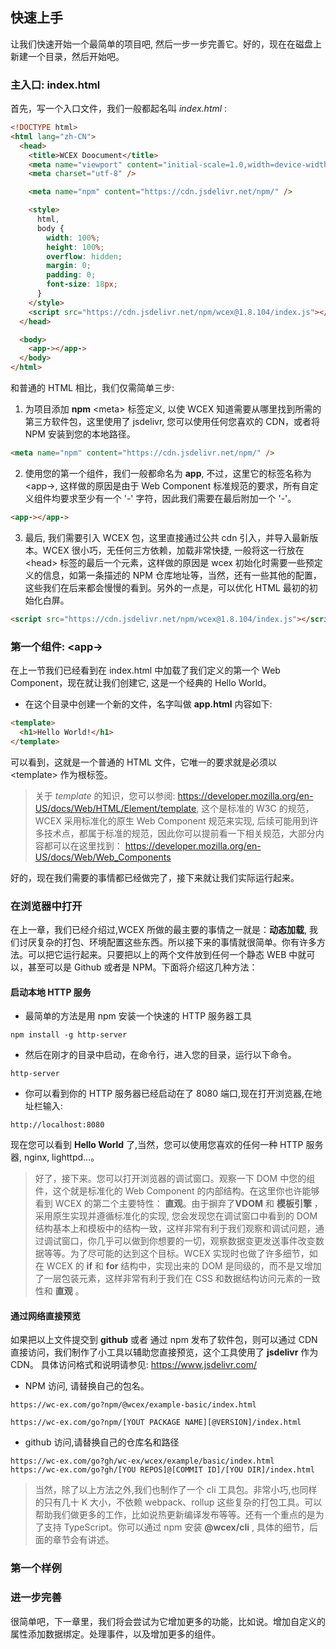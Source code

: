 <!--DESC: {"icon":"sports_score"} -->

## 快速上手

让我们快速开始一个最简单的项目吧, 然后一步一步完善它。好的，现在在磁盘上新建一个目录，然后开始吧。

### 主入口: index.html

首先，写一个入口文件，我们一般都起名叫 _index.html_ :

```html
<!DOCTYPE html>
<html lang="zh-CN">
  <head>
    <title>WCEX Doocument</title>
    <meta name="viewport" content="initial-scale=1.0,width=device-width" />
    <meta charset="utf-8" />

    <meta name="npm" content="https://cdn.jsdelivr.net/npm/" />

    <style>
      html,
      body {
        width: 100%;
        height: 100%;
        overflow: hidden;
        margin: 0;
        padding: 0;
        font-size: 18px;
      }
    </style>
    <script src="https://cdn.jsdelivr.net/npm/wcex@1.8.104/index.js"></script>
  </head>

  <body>
    <app-></app->
  </body>
</html>
```

和普通的 HTML 相比，我们仅需简单三步:

1. 为项目添加 **npm** \<meta\> 标签定义, 以使 WCEX 知道需要从哪里找到所需的第三方软件包，这里使用了 jsdelivr, 您可以使用任何您喜欢的 CDN，或者将 NPM 安装到您的本地路径。

```html
<meta name="npm" content="https://cdn.jsdelivr.net/npm/" />
```

2. 使用您的第一个组件，我们一般都命名为 **app**, 不过，这里它的标签名称为 \<app-\>, 这样做的原因是由于 Web Component 标准规范的要求，所有自定义组件均要求至少有一个 '-' 字符，因此我们需要在最后附加一个 '-'。

```html
<app-></app->
```

3. 最后, 我们需要引入 WCEX 包，这里直接通过公共 cdn 引入，并导入最新版本。WCEX 很小巧，无任何三方依赖，加载非常快捷, 一般将这一行放在 \<head\> 标签的最后一个元素，这样做的原因是 wcex 初始化时需要一些预定义的信息，如第一条描述的 NPM 仓库地址等，当然，还有一些其他的配置，这些我们在后来都会慢慢的看到。另外的一点是，可以优化 HTML 最初的初始化白屏。

```html
<script src="https://cdn.jsdelivr.net/npm/wcex@1.8.104/index.js"></script>
```

### 第一个组件: **\<app-\>**

在上一节我们已经看到在 index.html 中加载了我们定义的第一个 Web Component，现在就让我们创建它, 这是一个经典的 Hello World。

- 在这个目录中创建一个新的文件，名字叫做 **app.html** 内容如下:

```html
<template>
  <h1>Hello World!</h1>
</template>
```

可以看到，这就是一个普通的 HTML 文件，它唯一的要求就是必须以 \<template\> 作为根标签。

> 关于 _template_ 的知识，您可以参阅: https://developer.mozilla.org/en-US/docs/Web/HTML/Element/template, 这个是标准的 W3C 的规范，WCEX 采用标准化的原生 Web Component 规范来实现, 后续可能用到许多技术点，都属于标准的规范，因此你可以提前看一下相关规范，大部分内容都可以在这里找到： https://developer.mozilla.org/en-US/docs/Web/Web_Components

好的，现在我们需要的事情都已经做完了，接下来就让我们实际运行起来。

### 在浏览器中打开

在上一章，我们已经介绍过,WCEX 所做的最主要的事情之一就是：**动态加载**, 我们讨厌复杂的打包、环境配置这些东西。所以接下来的事情就很简单。你有许多方法。可以把它运行起来。只要把以上的两个文件放到任何一个静态 WEB 中就可以，甚至可以是 Github 或者是 NPM。下面将介绍这几种方法：

#### 启动本地 HTTP 服务

- 最简单的方法是用 npm 安装一个快速的 HTTP 服务器工具

```shell
npm install -g http-server
```

- 然后在刚才的目录中启动，在命令行，进入您的目录，运行以下命令。

```shell
http-server
```

- 你可以看到你的 HTTP 服务器已经启动在了 8080 端口,现在打开浏览器,在地址栏输入:

```
http://localhost:8080
```

现在您可以看到 **Hello World** 了,当然，您可以使用您喜欢的任何一种 HTTP 服务器, nginx, lighttpd...。

> 好了，接下来。您可以打开浏览器的调试窗口。观察一下 DOM 中您的组件，这个就是标准化的 Web Component 的内部结构。在这里你也许能够看到 WCEX 的第二个主要特性： **直观**。由于摒弃了**VDOM** 和 **模板引擎** ，采用原生实现并遵循标准化的实现, 您会发现您在调试窗口中看到的 DOM 结构基本上和模板中的结构一致，这样非常有利于我们观察和调试问题，通过调试窗口，你几乎可以做到你想要的一切，观察数据变更发送事件改变数据等等。为了尽可能的达到这个目标。WCEX 实现时也做了许多细节，如在 WCEX 的 **if** 和 **for** 结构中，实现出来的 DOM 是同级的，而不是又增加了一层包装元素，这样非常有利于我们在 CSS 和数据结构访问元素的一致性和 **直观** 。

#### 通过网络直接预览

如果把以上文件提交到 **github** 或者 通过 npm 发布了软件包，则可以通过 CDN 直接访问，我们制作了小工具以辅助您直接预览，这个工具使用了 **jsdelivr** 作为 CDN。
具体访问格式和说明请参见: https://www.jsdelivr.com/

- NPM 访问, 请替换自己的包名。

```
https://wc-ex.com/go?npm/@wcex/example-basic/index.html

https://wc-ex.com/go?npm/[YOUT PACKAGE NAME][@VERSION]/index.html

```

- github 访问,请替换自己的仓库名和路径

```
https://wc-ex.com/go?gh/wc-ex/wcex/example/basic/index.html
https://wc-ex.com/go?gh/[YOU REPOS]@[COMMIT ID]/[YOU DIR]/index.html
```

> 当然，除了以上方法之外,我们也制作了一个 cli 工具包。非常小巧,也同样的只有几十 K 大小，不依赖 webpack、rollup 这些复杂的打包工具。可以帮助我们做更多的工作，比如说热更新编译发布等等。还有一个重点的是为了支持 TypeScript。你可以通过 npm 安装 **@wcex/cli** , 具体的细节，后面的章节会有讲述。

### 第一个样例

<div>
<wcex-doc.com-playground files="['first/index.html','first/app.html']"></wcex-doc.com-playground>
</div>




### 进一步完善

很简单吧，下一章里，我们将会尝试为它增加更多的功能，比如说。增加自定义的属性添加数据绑定。处理事件，以及增加更多的组件。
